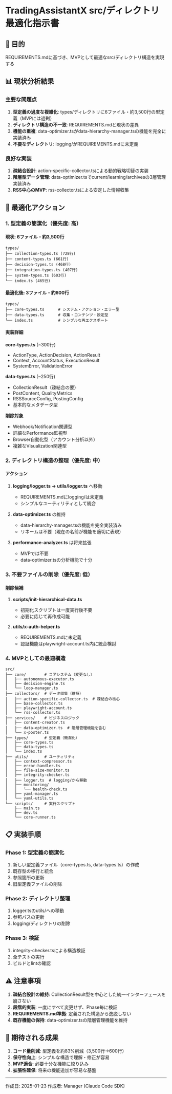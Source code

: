 # TradingAssistantX src/ディレクトリ最適化指示書

## 🎯 目的
REQUIREMENTS.mdに基づき、MVPとして最適なsrc/ディレクトリ構造を実現する

## 📊 現状分析結果

### 主要な問題点
1. **型定義の過度な複雑化**: types/ディレクトリに6ファイル・約3,500行の型定義（MVPには過剰）
2. **ディレクトリ構造の不一致**: REQUIREMENTS.mdと現状の差異
3. **機能の重複**: data-optimizer.tsがdata-hierarchy-manager.tsの機能を完全に実装済み
4. **不要なディレクトリ**: logging/がREQUIREMENTS.mdに未定義

### 良好な実装
1. **疎結合設計**: action-specific-collector.tsによる動的戦略切替の実装
2. **階層型データ管理**: data-optimizer.tsでcurrent/learning/archivesの3層管理実装済み
3. **RSS中心のMVP**: rss-collector.tsによる安定した情報収集

## 🔧 最適化アクション

### 1. 型定義の簡潔化（優先度: 高）

#### 現状: 6ファイル・約3,500行
```
types/
├── collection-types.ts (728行)
├── content-types.ts (661行)
├── decision-types.ts (468行)
├── integration-types.ts (407行)
├── system-types.ts (603行)
└── index.ts (465行)
```

#### 最適化後: 3ファイル・約600行
```
types/
├── core-types.ts      # システム・アクション・エラー型
├── data-types.ts      # 収集・コンテンツ・設定型
└── index.ts           # シンプルな再エクスポート
```

#### 実装詳細
**core-types.ts** (~300行)
- ActionType, ActionDecision, ActionResult
- Context, AccountStatus, ExecutionResult
- SystemError, ValidationError

**data-types.ts** (~250行)
- CollectionResult（疎結合の要）
- PostContent, QualityMetrics
- RSSSourceConfig, PostingConfig
- 基本的なメタデータ型

**削除対象**
- Webhook/Notification関連型
- 詳細なPerformance監視型
- Browser自動化型（アカウント分析以外）
- 複雑なVisualization関連型

### 2. ディレクトリ構造の整理（優先度: 中）

#### アクション
1. **logging/logger.ts → utils/logger.ts** へ移動
   - REQUIREMENTS.mdにlogging/は未定義
   - シンプルなユーティリティとして統合

2. **data-optimizer.ts** の維持
   - data-hierarchy-manager.tsの機能を完全実装済み
   - リネームは不要（現在の名前が機能を適切に表現）

3. **performance-analyzer.ts** は将来拡張
   - MVPでは不要
   - data-optimizer.tsの分析機能で十分

### 3. 不要ファイルの削除（優先度: 低）

#### 削除候補
1. **scripts/init-hierarchical-data.ts**
   - 初期化スクリプトは一度実行後不要
   - 必要に応じて再作成可能

2. **utils/x-auth-helper.ts**
   - REQUIREMENTS.mdに未定義
   - 認証機能はplaywright-account.ts内に統合検討

### 4. MVPとしての最適構造

```
src/
├── core/        # コアシステム（変更なし）
│   ├── autonomous-executor.ts
│   ├── decision-engine.ts
│   └── loop-manager.ts
├── collectors/  # データ収集（維持）
│   ├── action-specific-collector.ts  # 疎結合の核心
│   ├── base-collector.ts
│   ├── playwright-account.ts
│   └── rss-collector.ts
├── services/    # ビジネスロジック
│   ├── content-creator.ts
│   ├── data-optimizer.ts  # 階層管理機能を含む
│   └── x-poster.ts
├── types/       # 型定義（簡潔化）
│   ├── core-types.ts
│   ├── data-types.ts
│   └── index.ts
├── utils/       # ユーティリティ
│   ├── context-compressor.ts
│   ├── error-handler.ts
│   ├── file-size-monitor.ts
│   ├── integrity-checker.ts
│   ├── logger.ts  # logging/から移動
│   ├── monitoring/
│   │   └── health-check.ts
│   ├── yaml-manager.ts
│   └── yaml-utils.ts
└── scripts/     # 実行スクリプト
    ├── main.ts
    ├── dev.ts
    └── core-runner.ts
```

## 📋 実装手順

### Phase 1: 型定義の簡潔化
1. 新しい型定義ファイル（core-types.ts, data-types.ts）の作成
2. 既存型の移行と統合
3. 参照箇所の更新
4. 旧型定義ファイルの削除

### Phase 2: ディレクトリ整理
1. logger.tsのutils/への移動
2. 参照パスの更新
3. logging/ディレクトリの削除

### Phase 3: 検証
1. integrity-checker.tsによる構造検証
2. 全テストの実行
3. ビルドとlintの確認

## ⚠️ 注意事項

1. **疎結合設計の維持**: CollectionResult型を中心とした統一インターフェースを崩さない
2. **段階的実装**: 一度にすべて変更せず、Phase毎に検証
3. **REQUIREMENTS.md準拠**: 定義された構造から逸脱しない
4. **既存機能の保持**: data-optimizer.tsの階層管理機能を維持

## 🎯 期待される成果

1. **コード量削減**: 型定義を約83%削減（3,500行→600行）
2. **保守性向上**: シンプルな構造で理解・修正が容易
3. **MVP適合**: 必要十分な機能に絞り込み
4. **拡張性確保**: 将来の機能追加が容易な基盤

---

作成日: 2025-01-23
作成者: Manager (Claude Code SDK)